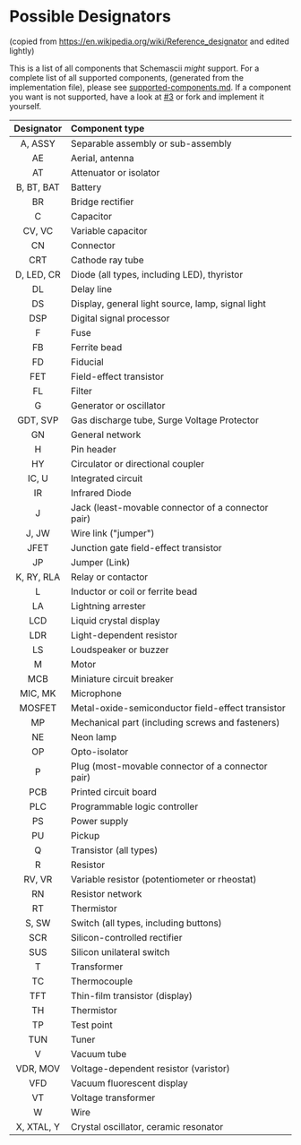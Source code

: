 # Possible Designators

(copied from <https://en.wikipedia.org/wiki/Reference_designator> and edited lightly)

This is a list of all components that Schemascii *might* support. For a complete list of all supported components, (generated from the implementation file), please see [supported-components.md](./supported-components.md). If a component you want is not supported, have a look at [#3](https://github.com/dragoncoder047/schemascii/issues/3) or fork and implement it yourself.

| Designator | Component type |
|:--:|:--|
| A, ASSY | Separable assembly or sub-assembly |
| AE | Aerial, antenna |
| AT | Attenuator or isolator |
| B, BT, BAT | Battery |
| BR | Bridge rectifier |
| C | Capacitor |
| CV, VC | Variable capacitor |
| CN | Connector |
| CRT | Cathode ray tube |
| D, LED, CR | Diode (all types, including LED), thyristor |
| DL | Delay line |
| DS | Display, general light source, lamp, signal light |
| DSP | Digital signal processor |
| F | Fuse |
| FB | Ferrite bead |
| FD | Fiducial |
| FET | Field-effect transistor |
| FL | Filter |
| G | Generator or oscillator |
| GDT, SVP | Gas discharge tube, Surge Voltage Protector |
| GN | General network |
| H | Pin header |
| HY | Circulator or directional coupler |
| IC, U | Integrated circuit |
| IR | Infrared Diode |
| J | Jack (least-movable connector of a connector pair) |
| J, JW | Wire link ("jumper") |
| JFET | Junction gate field-effect transistor |
| JP | Jumper (Link) |
| K, RY, RLA | Relay or contactor |
| L | Inductor or coil or ferrite bead |
| LA | Lightning arrester |
| LCD | Liquid crystal display |
| LDR | Light-dependent resistor |
| LS | Loudspeaker or buzzer |
| M | Motor |
| MCB | Miniature circuit breaker |
| MIC, MK | Microphone |
| MOSFET | Metal-oxide-semiconductor field-effect transistor |
| MP | Mechanical part (including screws and fasteners) |
| NE | Neon lamp |
| OP | Opto-isolator |
| P | Plug (most-movable connector of a connector pair) |
| PCB | Printed circuit board |
| PLC | Programmable logic controller |
| PS | Power supply |
| PU | Pickup |
| Q | Transistor (all types) |
| R | Resistor |
| RV, VR | Variable resistor (potentiometer or rheostat) |
| RN | Resistor network |
| RT | Thermistor |
| S, SW | Switch (all types, including buttons) |
| SCR | Silicon-controlled rectifier |
| SUS | Silicon unilateral switch |
| T | Transformer |
| TC | Thermocouple |
| TFT | Thin-film transistor (display) |
| TH | Thermistor |
| TP | Test point |
| TUN | Tuner |
| V | Vacuum tube |
| VDR, MOV | Voltage-dependent resistor (varistor) |
| VFD | Vacuum fluorescent display |
| VT | Voltage transformer |
| W | Wire |
| X, XTAL, Y | Crystal oscillator, ceramic resonator |
